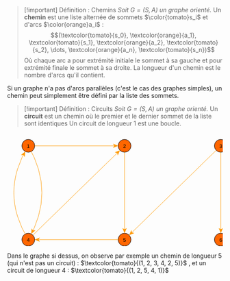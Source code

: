 >[!important] Définition : Chemins
>*Soit $G = (S,A)$ un graphe orienté.*
>Un **chemin** est une liste alternée de sommets $\color{tomato}s_i$ et d'arcs $\color{orange}a_i$ : 
>$$(\textcolor{tomato}{s_0}, \textcolor{orange}{a_1}, \textcolor{tomato}{s_1}, \textcolor{orange}{a_2}, \textcolor{tomato}{s_2}, \dots, \textcolor{orange}{a_n}, \textcolor{tomato}{s_n})$$
>Où chaque arc a pour extrémité initiale le sommet à sa gauche et pour extrémité finale le sommet à sa droite. La longueur d'un chemin est le nombre d'arcs qu'il contient.

Si un graphe n'a pas d'arcs parallèles (c'est le cas des graphes simples), un chemin peut simplement être défini par la liste des sommets.

>[!important] Définition : Circuits
>*Soit $G = (S,A)$ un graphe orienté.*
>Un **circuit** est un chemin où le premier et le dernier sommet de la liste sont identiques
>Un circuit de longueur 1 est une boucle.

<center><svg xmlns="http://www.w3.org/2000/svg" xmlns:xlink="http://www.w3.org/1999/xlink" fill-opacity="1" color-rendering="auto" color-interpolation="auto" text-rendering="auto" stroke="black" stroke-linecap="square" width="558" stroke-miterlimit="10" shape-rendering="auto" stroke-opacity="1" fill="black" stroke-dasharray="none" font-weight="normal" stroke-width="1" height="292" font-family="'Dialog'" font-style="normal" stroke-linejoin="miter" font-size="12px" stroke-dashoffset="0" image-rendering="auto">  <!--Generated by ySVG 2.6-->  <defs id="genericDefs"/>  <g>    <defs id="defs1">      <clipPath clipPathUnits="userSpaceOnUse" id="clipPath1">        <path d="M0 0 L558 0 L558 292 L0 292 L0 0 Z"/>      </clipPath>      <clipPath clipPathUnits="userSpaceOnUse" id="clipPath2">        <path d="M199 200 L757 200 L757 492 L199 492 L199 200 Z"/>      </clipPath>    </defs>    <g fill="rgb(255,102,0)" text-rendering="geometricPrecision" shape-rendering="geometricPrecision" transform="matrix(1,0,0,1,-199,-200)" stroke="rgb(255,102,0)">      <circle r="15" clip-path="url(#clipPath2)" cx="248.3469" cy="230.0357" stroke="none"/>    </g>    <g text-rendering="geometricPrecision" stroke-miterlimit="1.45" shape-rendering="geometricPrecision" transform="matrix(1,0,0,1,-199,-200)" stroke-linecap="butt">      <circle fill="none" r="15" clip-path="url(#clipPath2)" cx="248.3469" cy="230.0357"/>      <text x="245.01" xml:space="preserve" y="234.7496" clip-path="url(#clipPath2)" font-family="sans-serif" stroke="none">1</text>    </g>    <g fill="rgb(255,102,0)" text-rendering="geometricPrecision" shape-rendering="geometricPrecision" transform="matrix(1,0,0,1,-199,-200)" stroke="rgb(255,102,0)">      <circle r="15" clip-path="url(#clipPath2)" cx="473.3469" cy="230.0357" stroke="none"/>    </g>    <g text-rendering="geometricPrecision" stroke-miterlimit="1.45" shape-rendering="geometricPrecision" transform="matrix(1,0,0,1,-199,-200)" stroke-linecap="butt">      <circle fill="none" r="15" clip-path="url(#clipPath2)" cx="473.3469" cy="230.0357"/>      <text x="470.01" xml:space="preserve" y="234.7496" clip-path="url(#clipPath2)" font-family="sans-serif" stroke="none">2</text>    </g>    <g fill="rgb(255,102,0)" text-rendering="geometricPrecision" shape-rendering="geometricPrecision" transform="matrix(1,0,0,1,-199,-200)" stroke="rgb(255,102,0)">      <circle r="15" clip-path="url(#clipPath2)" cx="248.3469" cy="449.0357" stroke="none"/>    </g>    <g text-rendering="geometricPrecision" stroke-miterlimit="1.45" shape-rendering="geometricPrecision" transform="matrix(1,0,0,1,-199,-200)" stroke-linecap="butt">      <circle fill="none" r="15" clip-path="url(#clipPath2)" cx="248.3469" cy="449.0357"/>      <text x="245.01" xml:space="preserve" y="453.7496" clip-path="url(#clipPath2)" font-family="sans-serif" stroke="none">4</text>    </g>    <g fill="rgb(255,102,0)" text-rendering="geometricPrecision" shape-rendering="geometricPrecision" transform="matrix(1,0,0,1,-199,-200)" stroke="rgb(255,102,0)">      <circle r="15" clip-path="url(#clipPath2)" cx="473.3469" cy="449.0357" stroke="none"/>    </g>    <g text-rendering="geometricPrecision" stroke-miterlimit="1.45" shape-rendering="geometricPrecision" transform="matrix(1,0,0,1,-199,-200)" stroke-linecap="butt">      <circle fill="none" r="15" clip-path="url(#clipPath2)" cx="473.3469" cy="449.0357"/>      <text x="470.01" xml:space="preserve" y="453.7496" clip-path="url(#clipPath2)" font-family="sans-serif" stroke="none">5</text>    </g>    <g fill="rgb(255,102,0)" text-rendering="geometricPrecision" shape-rendering="geometricPrecision" transform="matrix(1,0,0,1,-199,-200)" stroke="rgb(255,102,0)">      <circle r="15" clip-path="url(#clipPath2)" cx="698.3469" cy="230.0357" stroke="none"/>    </g>    <g text-rendering="geometricPrecision" stroke-miterlimit="1.45" shape-rendering="geometricPrecision" transform="matrix(1,0,0,1,-199,-200)" stroke-linecap="butt">      <circle fill="none" r="15" clip-path="url(#clipPath2)" cx="698.3469" cy="230.0357"/>      <text x="695.01" xml:space="preserve" y="234.7496" clip-path="url(#clipPath2)" font-family="sans-serif" stroke="none">3</text>    </g>    <g fill="rgb(255,102,0)" text-rendering="geometricPrecision" shape-rendering="geometricPrecision" transform="matrix(1,0,0,1,-199,-200)" stroke="rgb(255,102,0)">      <circle r="15" clip-path="url(#clipPath2)" cx="698.3469" cy="449.0357" stroke="none"/>    </g>    <g text-rendering="geometricPrecision" stroke-miterlimit="1.45" shape-rendering="geometricPrecision" transform="matrix(1,0,0,1,-199,-200)" stroke-linecap="butt">      <circle fill="none" r="15" clip-path="url(#clipPath2)" cx="698.3469" cy="449.0357"/>      <text x="695.01" xml:space="preserve" y="453.7496" clip-path="url(#clipPath2)" font-family="sans-serif" stroke="none">6</text>      <path fill="none" d="M263.3469 230.0357 L450.3469 230.0357" clip-path="url(#clipPath2)" stroke="rgb(255,153,0)"/>      <path fill="rgb(255,153,0)" d="M458.3469 230.0357 L446.3469 225.0357 L449.3469 230.0357 L446.3469 235.0357 Z" clip-path="url(#clipPath2)" stroke="none"/>      <path fill="none" d="M255.143 243.4292 L262.2375 257.4107 L272.1594 284.7857 L278.1125 312.1607 L280.0969 339.5357 L278.1125 366.9107 L272.1594 394.2857 L262.2375 421.6607 L258.763 428.5081" clip-path="url(#clipPath2)" stroke="rgb(255,153,0)"/>      <path fill="rgb(255,153,0)" d="M255.143 435.6423 L265.0319 427.2036 L259.2155 427.6164 L256.1142 422.6786 Z" clip-path="url(#clipPath2)" stroke="none"/>      <path fill="none" d="M259.0959 438.5734 L456.8652 246.0779" clip-path="url(#clipPath2)" stroke="rgb(255,153,0)"/>      <path fill="rgb(255,153,0)" d="M462.598 240.498 L450.5114 245.2849 L456.1486 246.7754 L457.4862 252.4509 Z" clip-path="url(#clipPath2)" stroke="none"/>      <path fill="none" d="M241.2381 435.8561 L233.5813 421.6607 L223.0344 394.2857 L219.343 380.5982 L216.7063 366.9107 L215.1243 353.2232 L214.5969 339.5357 L215.1243 325.8482 L216.7063 312.1607 L219.343 298.4732 L223.0344 284.7857 L233.5813 257.4107 L237.4403 250.2563" clip-path="url(#clipPath2)" stroke="rgb(255,153,0)"/>      <path fill="rgb(255,153,0)" d="M241.2381 243.2153 L231.1407 251.4032 L236.9655 251.1365 L239.942 256.1505 Z" clip-path="url(#clipPath2)" stroke="none"/>      <path fill="none" d="M473.3469 245.0357 L473.3469 426.0357" clip-path="url(#clipPath2)" stroke="rgb(255,153,0)"/>      <path fill="rgb(255,153,0)" d="M473.3469 434.0357 L478.3469 422.0357 L473.3469 425.0357 L468.3469 422.0357 Z" clip-path="url(#clipPath2)" stroke="none"/>      <path fill="none" d="M458.3469 449.0357 L271.3469 449.0357" clip-path="url(#clipPath2)" stroke="rgb(255,153,0)"/>      <path fill="rgb(255,153,0)" d="M263.3469 449.0357 L275.3469 454.0357 L272.3469 449.0357 L275.3469 444.0357 Z" clip-path="url(#clipPath2)" stroke="none"/>      <path fill="none" d="M687.598 240.498 L489.8287 432.9935" clip-path="url(#clipPath2)" stroke="rgb(255,153,0)"/>      <path fill="rgb(255,153,0)" d="M484.0959 438.5734 L496.1825 433.7866 L490.5453 432.296 L489.2076 426.6206 Z" clip-path="url(#clipPath2)" stroke="none"/>      <path fill="none" d="M698.3469 245.0357 L698.3469 426.0357" clip-path="url(#clipPath2)" stroke="rgb(255,153,0)"/>      <path fill="rgb(255,153,0)" d="M698.3469 434.0357 L703.3469 422.0357 L698.3469 425.0357 L693.3469 422.0357 Z" clip-path="url(#clipPath2)" stroke="none"/>      <path fill="none" d="M706.1439 461.8601 L710.8611 469.6191 L713.4633 473.2287 L716.1506 475.637 L718.9229 476.844 L721.7803 476.8498 L724.7227 475.6542 L727.7501 473.2574 L730.8625 469.6594 L734.06 464.86 L736.94 460.06 L739.6151 455.0719 L741.1601 450.9074 L741.5752 447.5667 L740.8603 445.0497 L739.0154 443.3565 L736.0406 442.487 L731.9359 442.4412 L726.7011 443.2191 L720.8869 444.4118" clip-path="url(#clipPath2)" stroke="rgb(255,153,0)"/>      <path fill="rgb(255,153,0)" d="M713.0501 446.0194 L725.8101 448.506 L721.8665 444.2108 L723.8005 438.7099 Z" clip-path="url(#clipPath2)" stroke="none"/>    </g>  </g></svg></center>

Dans le graphe si dessus, on observe par exemple un chemin de longueur 5 (qui n'est pas un circuit) :
$\textcolor{tomato}{(1, 2, 3, 4, 2, 5)}$ , et un circuit de longueur 4 : $\textcolor{tomato}{(1, 2, 5, 4, 1)}$

